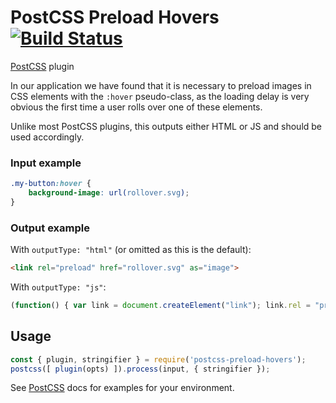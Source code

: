 # PostCSS Preload Hovers [![Build Status][ci-img]][ci]

[PostCSS] plugin

In our application we have found that it is necessary to preload images in CSS elements with the `:hover` pseudo-class, as the loading delay is very obvious the
first time a user rolls over one of these elements.

Unlike most PostCSS plugins, this outputs either HTML or JS and should be used accordingly.

[PostCSS]: https://github.com/postcss/postcss
[ci-img]:  https://travis-ci.org/ccapndave/postcss-preload-hovers.svg
[ci]:      https://travis-ci.org/ccapndave/postcss-preload-hovers

### Input example
```css
.my-button:hover {
    background-image: url(rollover.svg);
}
```

### Output example
With `outputType: "html"` (or omitted as this is the default):
```html
<link rel="preload" href="rollover.svg" as="image">
```

With `outputType: "js"`:
```js
(function() { var link = document.createElement("link"); link.rel = "preload"; link.href = "rollover.svg"; link.as = "image"; document.head.appendChild(link); })();
```

## Usage

```js
const { plugin, stringifier } = require('postcss-preload-hovers');
postcss([ plugin(opts) ]).process(input, { stringifier });
```

See [PostCSS] docs for examples for your environment.
